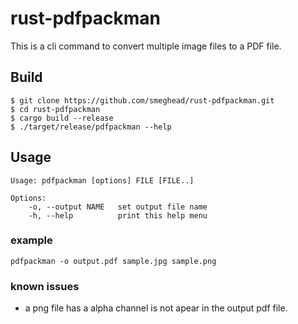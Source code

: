 # rust-pdfpackman #

This is a cli command to convert multiple image files to a PDF file.

## Build ##

```
$ git clone https://github.com/smeghead/rust-pdfpackman.git
$ cd rust-pdfpackman
$ cargo build --release
$ ./target/release/pdfpackman --help
```

## Usage ##

```
Usage: pdfpackman [options] FILE [FILE..]

Options:
    -o, --output NAME   set output file name
    -h, --help          print this help menu
```

### example ###

```
pdfpackman -o output.pdf sample.jpg sample.png
```

### known issues ###

- a png file has a alpha channel is not apear in the output pdf file.


